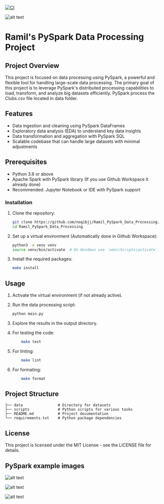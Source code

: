 [![CI](https://github.com/nogibjj/Ramil_PySpark_Data_Processing/actions/workflows/cicd.yml/badge.svg)](https://github.com/nogibjj/Ramil_PySpark_Data_Processing/actions/workflows/cicd.yml)


![alt text](https://as2.ftcdn.net/jpg/05/48/54/55/1000_F_548545561_b8Wsp8NkKKWN2Cu3ZEFxWgs7nDr5AWgC.jpg)

# Ramil's PySpark Data Processing Project

## Project Overview
This project is focused on data processing using PySpark, a powerful and flexible tool for handling large-scale data processing. The primary goal of this project is to leverage PySpark's distributed processing capabilities to load, transform, and analyze big datasets efficiently. PySpark process the Clubs.csv file located in data folder.

## Features
- Data ingestion and cleaning using PySpark DataFrames
- Exploratory data analysis (EDA) to understand key data insights
- Data transformation and aggregation with PySpark SQL
- Scalable codebase that can handle large datasets with minimal adjustments

## Prerequisites
- Python 3.8 or above
- Apache Spark with PySpark library (If you use Github Workspace it already done)
- Recommended: Jupyter Notebook or IDE with PySpark support

### Installation
1. Clone the repository:
    ```bash
    git clone https://github.com/nogibjj/Ramil_PySpark_Data_Processing.git
    cd Ramil_PySpark_Data_Processing
    ```
2. Set up a virtual environment (Automatically done in Github Workspace):
    ```bash
    python3 -m venv venv
    source venv/bin/activate  # On Windows use `venv\Scripts\activate`
    ```
3. Install the required packages:
    ```bash
    make install
    ```


## Usage
1. Activate the virtual environment (if not already active).
2. Run the data processing script:
    ```bash
    python main.py
    ```
3. Explore the results in the output directory.

4. For testing the code:
    ```bash
        make test
    ```
5. For linting:
    ```bash
        make lint
    ```
6. For formating:
    ```bash
        make format
    ```


## Project Structure
```
├── data                # Directory for datasets
├── scripts             # Python scripts for various tasks
├── README.md           # Project documentation
└── requirements.txt    # Python package dependencies
```

## License
This project is licensed under the MIT License - see the LICENSE file for details.

## PySpark example images


![alt text](https://github.com/nogibjj/Ramil_PySpark_Data_Processing/blob/ecc6957dde6f0ca077234746ac74f48b12caa843/data/Analtyics.png)

![alt text](https://github.com/nogibjj/Ramil_PySpark_Data_Processing/blob/ecc6957dde6f0ca077234746ac74f48b12caa843/data/SummaryStats.png)

![alt text](https://github.com/nogibjj/Ramil_PySpark_Data_Processing/blob/ecc6957dde6f0ca077234746ac74f48b12caa843/data/Transformation.png)